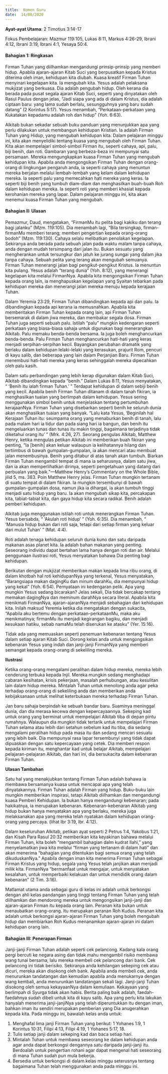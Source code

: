 ```yaml
---
title:  Komen Guru
date:  14/08/2020
---
```


**Ayat-ayat Utama**: 2 Timotius 3:14-17

Fokus Pembelajaran: Mazmur 119:105, Lukas 8:11, Markus 4:26-29, Ibrani 4:12, Ibrani 3:19, Ibrani 4:1, Yesaya 50:4.

#### Bahagian 1: Ringkasan

Firman Tuhan yang diilhamkan mengandungi prinsip-prinsip yang memberi hidup. Apabila ajaran-ajaran Kitab Suci yang berpusatkan kepada Kristus diterima oleh iman, kehidupan kita diubah. Kuasa kreatif Firman Tuhan menyinari kegelapan kita. Ia mengubah kita. Yesus adalah pelaksana mukjizat yang berkuasa. Dia adalah pengubah hidup. Oleh kerana dia berada pada pusat segala ajaran Kitab Suci, seperti yang dinyatakan oleh Rasul Paulus dengan jelas, “Jadi siapa yang ada di dalam Kristus, dia adalah ciptaan baru: yang lama sudah berlalu, sesungguhnya yang baru sudah datang” (2 Korintus 5:17). Yesus menambah, “Perkataan-perkataan yang Kukatakan kepadamu adalah roh dan hidup” (Yoh. 6:63).

Alkitab bukan sekadar sebuah buku panduan yang menunjukkan apa yang perlu dilakukan untuk membangun kehidupan Kristian. Ia adalah Firman Tuhan yang Hidup, yang mengubah kehidupan kita. Dalam pelajaran minggu ini, kita akan menyelidiki tentang kuasa yang mengubah oleh Firman Tuhan. Kita akan mempelajari simbol-simbol Firman itu, seperti cahaya, api, palu, biji benih, dan roti. Gambaran yang berbeza-beza ini mempunyai satu persamaan. Mereka mengungkapkan kuasa Firman Tuhan yang mengubah kehidupan kita. Apabila anda mengongsikan Firman Tuhan dengan orang-orang di lingkungan pengaruh anda, ia seperti cahaya yang menuntun mereka berjalan melalui lembah-lembah yang kelam dalam kehidupan mereka. Ia seperti palu yang memecahkan hati mereka yang keras. Ia seperti biji benih yang tumbuh diam-diam dan menghasilkan buah-buah Roh dalam kehidupan mereka. Ia seperti roti yang memberi khasiat kepada kerohanian mereka yang lapar. Dalam pelajaran minggu ini, kita akan menemui kuasa Firman Tuhan yang mengubah.

#### Bahagian II: Ulasan

Pemazmur, Daud, mengatakan, “FirmanMu itu pelita bagi kakiku dan terang bagi jalanku” (Mzm. 119:105). Dia menambah lagi, “Bila tersingkap, firman-firmanMu memberi terang; memberi pengertian kepada orang-orang bodoh” (Mzm. 119:130). Cahaya selalu melibatkan penolakan kegelapan. Sekiranya anda berada pada sebuah jalan pada waktu malam tanpa cahaya, anda dengan mudah tersimpang dari jalan itu. Bukan sesuatu yang mengherankan untuk tersungkur dan jatuh ke jurang sungai yang dalam jika tanpa cahaya. Sebuah pelita yang terang akan mengubah semuanya. Firman Tuhan menerangi jalan bagi pengikut-pengikut Kristus. Ia menuntun kita pulang. Yesus adalah “terang dunia” (Yoh. 8:12), yang menerangi kegelapan kita melalui FirmanNya. Apabila kita mengongsikan Firman Tuhan kepada orang lain, ia menghapuskan kegelapan yang Syaitan tebarkan pada kehidupan mereka dan menerangi jalan mereka menuju kepada kerajaan Tuhan.

Dalam Yeremia 23:29, Firman Tuhan dibandingkan kepada api dan palu. Ia dibandingkan kepada api kerana ia memusnahkan. Apabila kita memberitakan Firman Tuhan kepada orang lain, api Firman Tuhan bersemarak di dalam jiwa mereka, dan membakar segala dosa. Firman Tuhan juga seperti sebuah palu. Istilah “palu” mungkin kedengaran seperti perkataan yang biasa-biasa sahaja untuk digunakan bagi menerangkan Alkitab. Palu memaku benda-benda bersama. Ia juga boleh menghancurkan benda-benda. Palu Firman Tuhan menghancurkan hati-hati yang keras menjadi serpihan-serpihan kecil. Bayangkan perubahan dramatik yang berlaku dalam kehidupan lelaki-lelaki yang kerasukan, prajurit Rom, pencuri di kayu salib, dan beberapa yang lain dalam Perjanjian Baru. Firman Tuhan menembusi hati-hati mereka yang keras sehinggalah mereka dipecahkan oleh palu kasih.

Dalam satu perbandingan yang lebih kerap digunakan dalam Kitab Suci, Alkitab dibandingkan kepada “benih.” Dalam Lukas 8:11, Yesus menyatakan, “ ‘Benih itu ialah firman Tuhan.’ ” Terdapat kehidupan di dalam sebiji benih yang kecil. Apabila benih Firman Tuhan ditanam di dalam tanah fikiran, ia menghasilkan tuaian yang berlimpah dalam kehidupan. Yesus sering menggunakan simbol benih untuk menjelaskan tentang pertumbuhan kerajaanNya. Firman Tuhan yang disebarkan seperti benih ke seluruh dunia akan menghasilkan tuaian yang banyak. “Lalu kata Yesus, ‘Beginilah hal Kerajaan Tuhan itu: seumpama orang yang menaburkan benih di tanah, lalu pada malam hari ia tidur dan pada siang hari ia bangun, dan benih itu mengeluarkan tunas dan tunas itu makin tinggi, bagaimana terjadinya tidak diketahui orang itu’ ” (Mrk. 4:26, 27). Seorang pengulas Alkitab, Matthew Henry, ketika mengulas petikan Alkitab ini memberikan buah fikiran yang penting, “Ia [benih] akan keluar walaupun ia kelihatannya hilang dan tertiimbus di bawah gumpalan-gumpalan, ia akan mencari atau membuat jalan menembusinya. Benih yang ditabur di atas tanah akan tumbuh. Biarkan Firman Tuhan mengambil tempat di mana ia seharusnya, dalam satu jiwa, dan ia akan memperlihatkan dirinya, seperti pengetahuan yang datang dari perbualan yang baik.”—Matthew Henry’s Commentary on the Whole Bible, jilid 5, ms. 383. Poin Matthew Henry jelas. Firman Tuhan mungkin tertanam di suatu tempat di dalam fikiran. Ia mungkin tersembunyi di bawah gumpalan-gumpalan dosa, namun jika ia dihargai, ia akan tumbuh tinggi menjadi satu hidup yang baru. Ia akan mengubah sikap kita, percakapan kita, tabiat-tabiat kita, dan gaya hidup kita secara radikal. Benih adalah pemberi kehidupan.

Alkitab juga menggunakan istilah roti untuk menerangkan Firman Tuhan. Yesus bersabda, “ ‘Akulah roti hidup’ ” (Yoh. 6:35). Dia menambah, “ ‘Manusia hidup bukan dari roti saja, tetapi dari setiap firman yang keluar dari mulut Tuhan’ ” (Mat. 4:4).

Roti adalah tenaga kehidupan seluruh dunia kuno dan satu daripada makanan asas planet kita. Ia adalah bahan makanan yang penting. Seseorang individu dapat bertahan lama hanya dengan roti dan air. Melalui penggunaan ilustrasi roti, Yesus menyatakan bahawa Dia penting bagi kehidupan.

Berikutan dengan mukjizat memberikan makan kepada lima ribu orang, di dalam khotbah hal roti kehidupanNya yang terkenal, Yesus menyatakan, “Barangsiapa makan dagingKu dan minum darahKu, dia mempunyai hidup yang kekal” (Yoh. 6:54). Pernyataan ini kedengaran pelik. Apa yang mungkin Yesus sedang bicarakan? Jelas sekali, Dia tidak bercakap tentang memakan dagingNya dan meminum darahNya secara literal. Apabila kita menikmati FirmanNya, ajaran-ajaranNya menjadi sebahagian dari kehidupan kita. Inilah maksud Yeremia ketika dia mengatakan dengan sukacita, “Apabila aku bertemu dengan perkataan-perkataanMu, maka aku menikmatinya; firmanMu itu menjadi kegirangan bagiku, dan menjadi kesukaan hatiku, sebab namaMu telah diserukan ke atasku” (Yer. 15:16).

Tidak ada yang memuaskan seperti penemuan kebenaran tentang Yesus dalam setiap ajaran Kitab Suci. Dorong kelas anda untuk mengongsikan kebenaran Yesus yang indah dan janji-janji FirmanNya yang memberi semangat  kepada orang-orang di sekeliling mereka.

**Ilustrasi**

Ketika orang-orang mengalami peralihan dalam hidup mereka, mereka lebih cenderung terbuka kepada Injil. Mereka mungkin sedang menghadapi cabaran kesihatan, krisis pekerjaan, masalah perhubungan, atau kesulitan lain dalam hidup mereka. Mintalah Tuhan untuk menolong anda agar peka terhadap orang-orang di sekeliling anda dan memberikan anda kebijaksanaan untuk melihat keterbukaan mereka terhadap Firman Tuhan.

Jan baru sahaja berpindah ke sebuah bandar baru. Suaminya meninggal dunia, dan dia merasa kecewa dengan kepercayaannya. Sekeping kad untuk orang yang berminat untuk mempelajari Alkitab tiba di depan pintu rumahnya. Walaupun dia mungkin tidak tertarik untuk mempelajari Firman Tuhan selama atau lebih dari setahun sebelum kad itu tiba, dia sedang mengalami peralihan hidup pada masa itu dan sedang mencari sesuatu yang lebih baik. Dia mempunyai rasa lapar tersembunyi yang tidak dapat dipuaskan dengan satu kepercayaan yang cetek. Dia memberi respon kepada kiriman itu, menghantar kad untuk belajar Alkitab, mempelajari pelajaran-pelajaran Alkitab, dan hari ini, dia bersukacita dalam kebenaran Firman Tuhan.

**Ulasan Tambahan**

Satu hal yang menakjubkan tentang Firman Tuhan adalah bahawa ia membawa bersamanya kuasa untuk mencapai apa yang telah dinyatakannya. Firman Tuhan adalah Firman yang hidup. Buku-buku lain mungkin memberikan inspirasi, tetapi Alkitab diilhamkan dan mengandungi kuasa Pemberi Kehidupan. Ia bukan hanya mengandungi kebenaran; pada hakikatnya, ia merupakan kebenaran. Kebenaran-kebenaran Alkitab yang hidup bukan hanya menyatakan apa yang berlaku, mereka juga melaksanakan apa yang mereka telah nyatakan dalam kehidupan orang-orang yang percaya. (lihat Ibr 3:19, Ibr. 4:12).

Dalam keseluruhan Alkitab, petikan ayat seperti 2 Petrus 1:4, Yakobus 1:21, dan Kisah Para Rasul 20:32 memberikan kita keyakinan bahawa melalui Firman Tuhan, kita boleh “mengambil bahagian dalm kudrat Ilahi,” yang menyelamatkan jiwa kita melalui “firman yang tertanam di dalam hati” dan akan menerima “bahagian yang ditentukan bagi semua orang yang telah dikuduskanNya.” Apabila dengan iman kita menerima Firman Tuhan sebagai Firman Kristus yang hidup, segala yang Yesus telah janjikan akan menjadi milik kita. FirmanNya “bermanfaat untuk mengajar, untuk menyatakan kesalahan, untuk memperbaiki kelakuan dan untuk mendidik orang dalam kebenaran” (2 Tim. 3:16).

Matlamat utama anda sebagai guru di kelas ini adalah untuk berkongsi dengan ahli kelas pandangan yang tinggi tentang Firman Tuhan yang telah diilhamkan dan mendorong mereka untuk mengongsikan janji-janji dan ajaran-ajaran Firman itu kepada orang lain. Peranan kita bukan untuk menaubatkan orang-orang. Itu merupakan peranan Roh Kudus. Peranan kita adalah untuk berkongsi ajaran-ajaran Firman Tuhan yang boleh mengubah hidup dan membiarkan Roh Kudus menanamkan ajaran-ajaran ini dalam kehidupan orang lain.

#### Bahagian III: Penerapan Firman

Janji-janji Firman Tuhan adalah seperti cek pelancong. Kadang kala orang pergi bercuti ke negara asing dan tidak mahu mengambil risiko membawa wang tunai bersama, lalu mereka membeli cek pelancong dari bank. Cek pelancong ini tidak berisiko. Sekiranya anda kehilangan sekeping cek atau dicuri, mereka akan disokong oleh bank. Apabila anda membeli cek, anda menurunkan tandatangan dan kemudian apabila anda menukarnya dengan wang kembali, anda menurunkan tandatangan sekali lagi. Janji-janji Tuhan disokong oleh semua kekayaanNya dalam kemuliaan. Kekayaan yang berlimpah di Syurga tidak akan habis. Berita paling baik adalah, faedah-faedahnya sudah dibeli untuk kita di kayu salib. Apa yang perlu kita lakukan hanyalah menerima janji-janjiNya yang telah diperuntukkan itu dengan iman, bahkan iman itu sendiri merupakan pemberian yang Dia anugerahkan kepada kita. Pada minggu ini, bawalah kelas anda untuk:

1.	Menghafal lima janji Firman Tuhan yang berikut: 1 Yohanes 1:9, 1 Korintus 10:31, Filipi 4:13, Filipi 4:19, 1 Yohanes 5:17, 18.
2.	Tulis setiap janji dalam sekeping kad dan baca setiap hari.
3.	Mintalah Tuhan untuk membawa seseorang ke dalam kehidupan anda agar anda dapat berkongsi dengannya satu daripada janji-janji itu. Berdoalah untuk pengertian rohani agar dapat mengenal hati seseorang di mana Tuhan sudah pun mula bekerja.
4.	Bersedia untuk berkongsi di dalam kelas minggu seterusnya tentang bagaimana Tuhan telah menggunakan anda pada minggu ini.